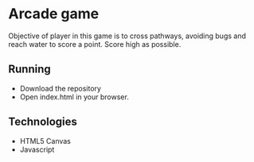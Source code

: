 # Arcade game  
Objective of player in this game is to cross pathways, avoiding bugs and reach water to score a point. Score high as possible.
## Running
- Download the repository
- Open index.html in your browser.
## Technologies
- HTML5 Canvas
- Javascript
